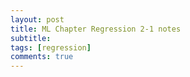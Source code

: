 ```yaml
---
layout: post
title: ML Chapter Regression 2-1 notes
subtitle: 
tags: [regression]
comments: true
---
```

